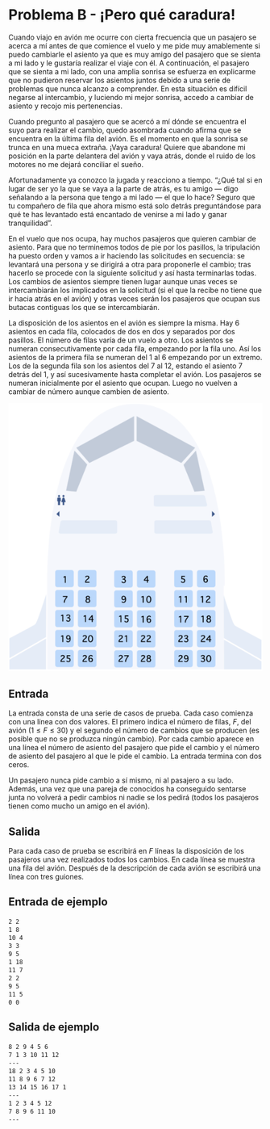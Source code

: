 # Problema B - ¡Pero qué caradura!

Cuando viajo en avión me ocurre con cierta frecuencia que un pasajero se acerca a mí antes de que comience el vuelo y me pide muy amablemente si puedo cambiarle el asiento ya que es muy amigo del pasajero que se sienta a mi lado y le gustaría realizar el viaje con él. A continuación, el pasajero que se sienta a mi lado, con una amplia sonrisa se esfuerza en explicarme que no pudieron reservar los asientos juntos debido a una serie de problemas que nunca alcanzo a comprender. En esta situación es difícil negarse al intercambio, y luciendo mi mejor sonrisa, accedo a cambiar de asiento y recojo mis pertenencias.

Cuando pregunto al pasajero que se acercó a mí dónde se encuentra el suyo para realizar el cambio, quedo asombrada cuando afirma que se encuentra en la última fila del avión. Es
el momento en que la sonrisa se trunca en una mueca extraña. ¡Vaya caradura! Quiere que abandone mi posición en la parte delantera del avión y vaya atrás, donde el ruido de los motores no me dejará conciliar el sueño.

Afortunadamente ya conozco la jugada y reacciono a tiempo. “¿Qué tal si en lugar de ser yo la que se vaya a la parte de atrás, es tu amigo — digo señalando a la persona que tengo a mi lado — el que lo hace? Seguro que tu compañero de fila que ahora mismo está solo detrás preguntándose para qué te has levantado está encantado de venirse a mi lado y ganar tranquilidad”.

En el vuelo que nos ocupa, hay muchos pasajeros que quieren cambiar de asiento. Para que no terminemos todos de pie por los pasillos, la tripulación ha puesto orden y vamos a ir haciendo las solicitudes en secuencia: se levantará una persona y se dirigirá a otra para proponerle el cambio; tras hacerlo se procede con la siguiente solicitud y así hasta terminarlas todas. Los cambios de asientos siempre tienen lugar aunque unas veces se intercambiarán los implicados en la solicitud (si el que la recibe no tiene que ir hacia atrás en el avión) y otras veces serán los pasajeros que ocupan sus butacas contiguas los que se intercambiarán.

La disposición de los asientos en el avión es siempre la misma. Hay 6 asientos en cada fila, colocados de dos en dos y separados por dos pasillos. El número de filas varía de un vuelo a otro. Los asientos se numeran consecutivamente por cada fila, empezando por la fila uno. Así los asientos de la primera fila se numeran del 1 al 6 empezando por un extremo. Los de la segunda fila son los asientos del 7 al 12, estando el asiento 7 detrás del 1, y así sucesivamente hasta completar el avión. Los pasajeros se numeran inicialmente por el asiento que ocupan. Luego no vuelven a cambiar de número aunque cambien de asiento.

![Distribución de un avión](./images/avion.png)

## Entrada
La entrada consta de una serie de casos de prueba. Cada caso comienza con una línea con dos valores.
El primero indica el número de filas, $F$, del avión $(1 \le F \le 30)$ y el segundo el número de cambios que se producen (es posible que no se produzca ningún cambio). Por cada cambio aparece en una línea el número de asiento del pasajero que pide el cambio y el número de asiento del pasajero al que le pide el cambio. La entrada termina con dos ceros.

Un pasajero nunca pide cambio a sí mismo, ni al pasajero a su lado. Además, una vez que una pareja de conocidos ha conseguido sentarse junta no volverá a pedir cambios ni nadie se los pedirá (todos los pasajeros tienen como mucho un amigo en el avión).

## Salida
Para cada caso de prueba se escribirá en $F$ líneas la disposición de los pasajeros una vez realizados todos los cambios. En cada línea se muestra una fila del avión. Después de la descripción de cada avión se escribirá una línea con tres guiones.

## Entrada de ejemplo
```
2 2
1 8
10 4
3 3
9 5
1 18
11 7
2 2
9 5
11 5
0 0
```

## Salida de ejemplo
```
8 2 9 4 5 6
7 1 3 10 11 12
---
18 2 3 4 5 10
11 8 9 6 7 12
13 14 15 16 17 1
---
1 2 3 4 5 12
7 8 9 6 11 10
---
```
